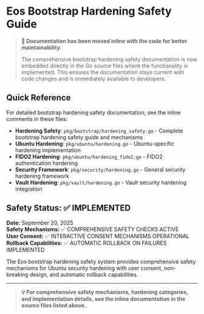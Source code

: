 # Eos Bootstrap Hardening Safety Guide

> **📝 Documentation has been moved inline with the code for better maintainability.**
> 
> The comprehensive bootstrap hardening safety documentation is now embedded directly in the Go source files where the functionality is implemented. This ensures the documentation stays current with code changes and is immediately available to developers.

## Quick Reference

For detailed bootstrap hardening safety documentation, see the inline comments in these files:

- **Hardening Safety**: `pkg/bootstrap/hardening_safety.go` - Complete bootstrap hardening safety guide and mechanisms
- **Ubuntu Hardening**: `pkg/ubuntu/hardening.go` - Ubuntu-specific hardening implementation
- **FIDO2 Hardening**: `pkg/ubuntu/hardening_fido2.go` - FIDO2 authentication hardening
- **Security Framework**: `pkg/security/hardening.go` - General security hardening framework
- **Vault Hardening**: `pkg/vault/hardening.go` - Vault security hardening integration

## Safety Status: ✅ IMPLEMENTED

**Date:** September 20, 2025  
**Safety Mechanisms:** ✅ COMPREHENSIVE SAFETY CHECKS ACTIVE  
**User Consent:** ✅ INTERACTIVE CONSENT MECHANISMS OPERATIONAL  
**Rollback Capabilities:** ✅ AUTOMATIC ROLLBACK ON FAILURES IMPLEMENTED

The Eos bootstrap hardening safety system provides comprehensive safety mechanisms for Ubuntu security hardening with user consent, non-breaking design, and automatic rollback capabilities.

---

> **💡 For comprehensive safety mechanisms, hardening categories, and implementation details, see the inline documentation in the source files listed above.**
